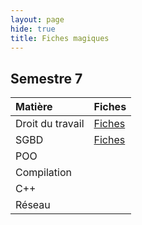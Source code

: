 ```yaml
---
layout: page
hide: true
title: Fiches magiques
---
```


## Semestre 7

| Matière          | Fiches                      |
| :--              | :--                         |
| Droit du travail | [Fiches](/fiches/droit.pdf) |
| SGBD             | [Fiches](/fiches/sgbd.pdf)  |
| POO              |                             |
| Compilation      |                             |
| C++              |                             |
| Réseau           |                             |
